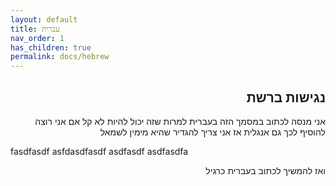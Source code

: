```yaml
---
layout: default
title: עברית
nav_order: 1
has_children: true
permalink: docs/hebrew
---
```

<div dir="rtl">

 

<h2>
נגישות ברשת
</h2>

אני מנסה לכתוב במסמך הזה בעברית למרות שזה יכול להיות לא קל
אם אני רוצה להוסיף לכך גם אנגלית אז אני צריך להגדיר שהיא מימין לשמאל

<div dir="ltr">
fasdfasdf
asfdasdfasdf
asdfasdf
asdfasdfa
</div>

ואז להמשיך לכתוב בעברית כרגיל

</div>